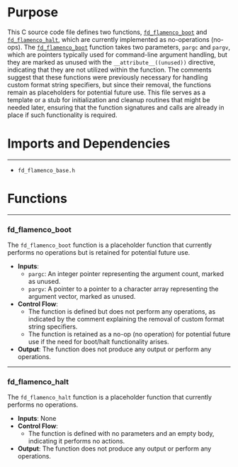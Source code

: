 # Purpose
This C source code file defines two functions, [`fd_flamenco_boot`](#fd_flamenco_boot) and [`fd_flamenco_halt`](#fd_flamenco_halt), which are currently implemented as no-operations (no-ops). The [`fd_flamenco_boot`](#fd_flamenco_boot) function takes two parameters, `pargc` and `pargv`, which are pointers typically used for command-line argument handling, but they are marked as unused with the `__attribute__((unused))` directive, indicating that they are not utilized within the function. The comments suggest that these functions were previously necessary for handling custom format string specifiers, but since their removal, the functions remain as placeholders for potential future use. This file serves as a template or a stub for initialization and cleanup routines that might be needed later, ensuring that the function signatures and calls are already in place if such functionality is required.
# Imports and Dependencies

---
- `fd_flamenco_base.h`


# Functions

---
### fd\_flamenco\_boot<!-- {{#callable:fd_flamenco_boot}} -->
The `fd_flamenco_boot` function is a placeholder function that currently performs no operations but is retained for potential future use.
- **Inputs**:
    - `pargc`: An integer pointer representing the argument count, marked as unused.
    - `pargv`: A pointer to a pointer to a character array representing the argument vector, marked as unused.
- **Control Flow**:
    - The function is defined but does not perform any operations, as indicated by the comment explaining the removal of custom format string specifiers.
    - The function is retained as a no-op (no operation) for potential future use if the need for boot/halt functionality arises.
- **Output**: The function does not produce any output or perform any operations.


---
### fd\_flamenco\_halt<!-- {{#callable:fd_flamenco_halt}} -->
The `fd_flamenco_halt` function is a placeholder function that currently performs no operations.
- **Inputs**: None
- **Control Flow**:
    - The function is defined with no parameters and an empty body, indicating it performs no actions.
- **Output**: The function does not produce any output or perform any operations.


